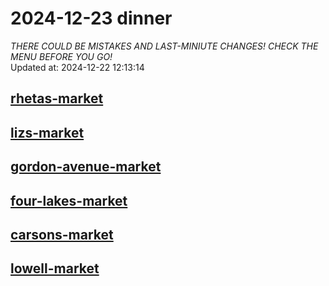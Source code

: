 # 2024-12-23 dinner  
*THERE COULD BE MISTAKES AND LAST-MINIUTE CHANGES! CHECK THE MENU BEFORE YOU GO!*  
Updated at: 2024-12-22 12:13:14  
## [rhetas-market](https://wisc-housingdining.nutrislice.com/menu/rhetas-market/dinner/2024-12-23)  
## [lizs-market](https://wisc-housingdining.nutrislice.com/menu/lizs-market/dinner/2024-12-23)  
## [gordon-avenue-market](https://wisc-housingdining.nutrislice.com/menu/gordon-avenue-market/dinner/2024-12-23)  
## [four-lakes-market](https://wisc-housingdining.nutrislice.com/menu/four-lakes-market/dinner/2024-12-23)  
## [carsons-market](https://wisc-housingdining.nutrislice.com/menu/carsons-market/dinner/2024-12-23)  
## [lowell-market](https://wisc-housingdining.nutrislice.com/menu/lowell-market/dinner/2024-12-23)  
  
